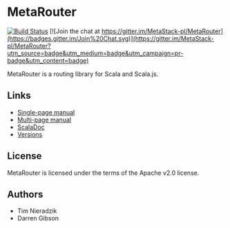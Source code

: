 # MetaRouter
[![Build Status](https://travis-ci.org/MetaStack-pl/MetaRouter.svg)](https://travis-ci.org/MetaStack-pl/MetaRouter)
[![Join the chat at https://gitter.im/MetaStack-pl/MetaRouter](https://badges.gitter.im/Join%20Chat.svg)](https://gitter.im/MetaStack-pl/MetaRouter?utm_source=badge&utm_medium=badge&utm_campaign=pr-badge&utm_content=badge)

MetaRouter is a routing library for Scala and Scala.js.

## Links
* [Single-page manual](http://metastack.pl/metarouter/latest.html)
* [Multi-page manual](http://metastack.pl/metarouter/latest/index.html)
* [ScalaDoc](https://www.javadoc.io/doc/pl.metastack/metarouter_2.11/)
* [Versions](http://search.maven.org/#search%7Cgav%7C1%7Cg%3A%22pl.metastack%22%20AND%20a%3A%22metarouter_2.11%22)

## License
MetaRouter is licensed under the terms of the Apache v2.0 license.

## Authors
* Tim Nieradzik
* Darren Gibson
